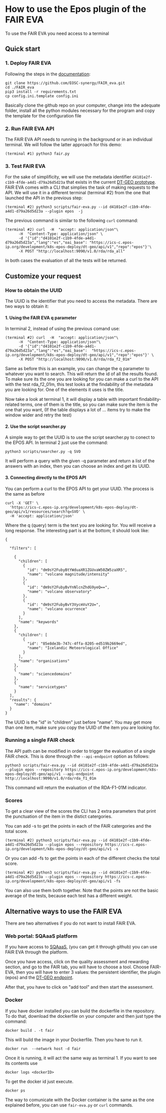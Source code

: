 # How to use the Epos plugin of the FAIR EVA
To use the FAIR EVA you need access to a terminal

## Quick start

### 1. Deploy FAIR EVA
Following the steps in the [documentation](https://github.com/EOSC-synergy/FAIR_eva/blob/main/docs/index.md):
```
git clone https://github.com/EOSC-synergy/FAIR_eva.git
cd ./FAIR_eva
pip3 install -r requirements.txt
cp config.ini.template config.ini
```
Basically clone the github repo on your computer, change into the adequate folder, install all the python modules necessary for the program  and copy the template for the configuration file

### 2. Run FAIR EVA API
The FAIR EVA API needs to running in the background or in an individual terminal. We will follow the latter approach for this demo:
```
(terminal #1) python3 fair.py
```

### 3. Test FAIR EVA
For the sake of simplificity, we will use the metadata identifier `d4101e2f-c1b9-4fde-a4d1-d79a26d5d23a` that exists in the current [DT-GEO prototype](https://ics-c.epos-ip.org/development/k8s-epos-deploy/dt-geo/api/v1). FAIR EVA comes with a CLI that simplies the task of making requests to the API. We will use it in a different terminal (terminal #2) from the one that launched the API in the previous step:

```
(terminal #2) python3 scripts/fair-eva.py --id d4101e2f-c1b9-4fde-a4d1-d79a26d5d23a --plugin epos  -j
```

The previous command is similar to the following `curl` command:

```
(terminal #2) curl  -H  "accept: application/json"\
      -H  "Content-Type: application/json" \
      -d '{"id":"d4101e2f-c1b9-4fde-a4d1-d79a26d5d23a","lang":"es","oai_base": "https://ics-c.epos-ip.org/development/k8s-epos-deploy/dt-geo/api/v1","repo":"epos"}'\
      -X POST "http://localhost:9090/v1.0/rda/rda_all"
```

In both cases the evaluation of all the tests will be returned.

## Customize your request

### How to obtain the UUID
The UUID is the identifier that you need to access the metadata. There are two ways to obtain it:

#### 1. Using the FAIR EVA q parameter
In terminal 2, instead of using the previous comand use:
```
(terminal #2) curl  -H  "accept: application/json"\
      -H  "Content-Type: application/json"\
      -d '{"id":"d4101e2f-c1b9-4fde-a4d1-d79a26d5d23a","lang":"es","oai_base":  "https://ics-c.epos-ip.org/development/k8s-epos-deploy/dt-geo/api/v1","repo":"epos"}' \
      -X POST "http://localhost:9090/v1.0/rda/rda_f2_01m"
```
Same as before this is an example, you can change the q parameter to whatever you want to search. This will return the id of all the results found.
To make sure its the one you are looking for you can make a curl to the API with the test  rda_f2_01m, this test looks at the findability of the metadata you are looking for. One of the elements it uses is the title.

Now take a look at terminal 1, it will display a table with important findability-related terms, one of them is the title, so you can make sure the item is the one that you want,
(If the table displays a lot of ... items try to make the window wider and retry the test)

#### 2. Use the script searcher.py

A simple way to get the UUID is to use the script searcher.py to conect to the EPOS API. In terminal 2 just use the command:
```
python3 scripts/searcher.py -q SVO
```
It will perform a query with the given -q parameter and return a list of the answers with an index, then you can choose an index and get its UUID.
#### 3. Connecting directly to the EPOS API

You can perform a curl to the EPOS API to get your UUID. Yhe process is the same as before
```
curl -X 'GET' \
  'https://ics-c.epos-ip.org/development/k8s-epos-deploy/dt-geo/api/v1/resources/search?q=SVO' \
  -H 'accept: application/json'
```
Where the q (query) term is the text you are looking for. You will receive a long response. The interesting part is at the bottom; it should look like:
```
{

  "filters": [

    {
      "children": [
        {
          "id": "dm9sY2FubyBtYWduaXR1ZGUvaW50ZW5zaXR5",
          "name": "volcano magnitude/intensity"
        },
        {
          "id": "dm9sY2FubyBvYnNlcnZhdG9yeQ==",
          "name": "volcano observatory"
        },
        {
          "id": "dm9sY2FubyBvY3VycmVuY2U=",
          "name": "volcano ocurrence"
        }
      ],
      "name": "keywords"
    },
    {
      "children": [
        {
          "id": "85e8de3b-747c-4ffa-8205-ed519b2669ed",
          "name": "Icelandic Meteorological Office"
        }
      ],
      "name": "organisations"
    },
    {
      "name": "sciencedomains"
    },
    {
      "name": "servicetypes"
    }
  ],
  "results": {
    "name": "domains"
  }
}
```

The UUID is the "id" in "children" just before "name".
You may get more than one item, make sure you copy the UUID  of the item you are looking for.

### Running a single FAIR check

The API path can be modified in order to trigger the evaluation of a single FAIR check. This is done through the `--api-endpoint` option as follows:

```
python3 scripts/fair-eva.py --id d4101e2f-c1b9-4fde-a4d1-d79a26d5d23a --plugin epos --repository https://ics-c.epos-ip.org/development/k8s-epos-deploy/dt-geo/api/v1 --api-endpoint http://localhost:9090/v1.0/rda/rda_f1_01m
```

This command will return the evaluation of the RDA-F1-01M indicator.

### Scores
To get a clear view of the scores the CLI has 2 extra parameters that print the punctuation of the item in the distict catergories.

You can add -s to get the points in each of the FAIR catergories and the total score.
```
(terminal #2) python3 scripts/fair-eva.py --id d4101e2f-c1b9-4fde-a4d1-d79a26d5d23a --plugin epos --repository https://ics-c.epos-ip.org/development/k8s-epos-deploy/dt-geo/api/v1 -s
```
Or you can add -fs to get the points in each of the different checks
 the total score.
```
(terminal #2) python3 scripts/fair-eva.py --id d4101e2f-c1b9-4fde-a4d1-d79a26d5d23a --plugin epos --repository https://ics-c.epos-ip.org/development/k8s-epos-deploy/dt-geo/api/v1 -fs
```
You can also use them both together. Note that the points are not the basic average of the tests, because each test has a different weight.

## Alternative ways to use the FAIR EVA
There are two alternatives if you do not want to install FAIR EVA.

### Web portal: SQAaaS platform

If you have access to [SQAaaS](https://sqaaas.eosc-synergy.eu/), (you can get it through github) you can use FAIR EVA through the platform.

Once you have access, click on the quality assessment and rewarding section, and go to the FAIR tab, you will have to choose a tool.
Choose FAIR-EVA, then you will have to enter 3 values: the persistent identifier, the plugin (epos) and the [DT-GEO endpoint](https://ics-c.epos-ip.org/development/k8s-epos-deploy/dt-geo/api/v1).

After that, you have to click on "add tool" and then start the assessment.

### Docker
If you have docker installed you can build the dockerfile in the repository. To do that, download the dockerfile on your computer and then just type the command:

```
docker build . -t fair
```

This will build the image in your Dockerfile. Then you have to run it.

```
docker run  --network host -d fair
```

Once it is running, it will act the same way as terminal 1. If you want to see its contents use

```
docker logs <dockerID>
```

To get the docker id just execute.

```
docker ps
```

The way to comunicate with the Docker container is the same as the one explained before, you can use `fair-eva.py` or `curl` commands.
